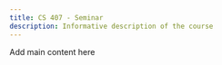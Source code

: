 ```yaml
---
title: CS 407 - Seminar
description: Informative description of the course
---
```


Add main content here